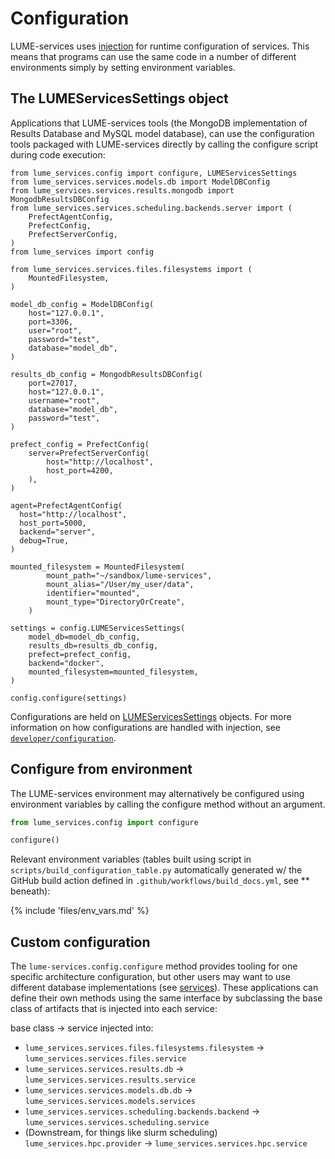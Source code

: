 # Configuration

LUME-services uses [injection](https://python-dependency-injector.ets-labs.org/) for runtime configuration of services. This means that programs can use the same code in a number of different environments simply by setting environment variables.

## The LUMEServicesSettings object
Applications that LUME-services tools (the MongoDB implementation of Results Database and MySQL model database), can use the configuration tools packaged with LUME-services directly by calling the configure script during code execution:
```
from lume_services.config import configure, LUMEServicesSettings
from lume_services.services.models.db import ModelDBConfig
from lume_services.services.results.mongodb import MongodbResultsDBConfig
from lume_services.services.scheduling.backends.server import (
    PrefectAgentConfig,
    PrefectConfig,
    PrefectServerConfig,
)
from lume_services import config

from lume_services.services.files.filesystems import (
    MountedFilesystem,
)

model_db_config = ModelDBConfig(
    host="127.0.0.1",
    port=3306,
    user="root",
    password="test",
    database="model_db",
)

results_db_config = MongodbResultsDBConfig(
    port=27017,
    host="127.0.0.1",
    username="root",
    database="model_db",
    password="test",
)

prefect_config = PrefectConfig(
    server=PrefectServerConfig(
        host="http://localhost", 
        host_port=4200, 
    ),
)

agent=PrefectAgentConfig(
  host="http://localhost", 
  host_port=5000,
  backend="server",
  debug=True,
)

mounted_filesystem = MountedFilesystem(
        mount_path="~/sandbox/lume-services",
        mount_alias="/User/my_user/data",
        identifier="mounted",
        mount_type="DirectoryOrCreate",
    )

settings = config.LUMEServicesSettings(
    model_db=model_db_config,
    results_db=results_db_config,
    prefect=prefect_config,
    backend="docker",
    mounted_filesystem=mounted_filesystem,
)

config.configure(settings)
```

Configurations are held on [LUMEServicesSettings](api/config#LUMEServicesSettings) objects. For more information on how configurations are handled with injection, see [`developer/configuration`](developer/configuration.md).

## Configure from environment
The LUME-services environment may alternatively be configured using environment variables by calling the configure method without an argument.

```python
from lume_services.config import configure

configure()
```

Relevant environment variables (tables built using script in `scripts/build_configuration_table.py` automatically generated w/ the GitHub build action defined in `.github/workflows/build_docs.yml`, see ** beneath):

{% include 'files/env_vars.md' %}

##  Custom configuration

The `lume-services.config.configure` method provides tooling for one specific architecture configuration, but other users may want to use different database implementations (see [services](developer/services)). These applications can define their own methods using the same interface by subclassing the base class of artifacts that is injected into each service:


base class -> service injected into:


* `lume_services.services.files.filesystems.filesystem` -> `lume_services.services.files.service`
* `lume_services.services.results.db` -> `lume_services.services.results.service`
* `lume_services.services.models.db.db` -> `lume_services.services.models.services`
* `lume_services.services.scheduling.backends.backend` -> `lume_services.services.scheduling.service`
* (Downstream, for things like slurm scheduling) `lume_services.hpc.provider` -> `lume_services.services.hpc.service`

